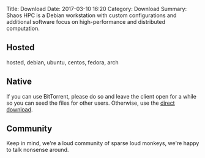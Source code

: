 Title: Download
Date: 2017-03-10 16:20
Category: Download
Summary: Shaos HPC is a Debian workstation with custom configurations and additional software focus on high-performance and distributed computation.

## Hosted
hosted, debian, ubuntu, centos, fedora, arch

## Native

If you can use BitTorrent, please do so and leave the client open for a while so you can seed the files for other users. Otherwise, use the [direct download](https://shaos.ws/images/shaos-3.17-amd64.iso).

## Community
Keep in mind, we're a loud community of sparse loud monkeys, we're happy to talk nonsense around.